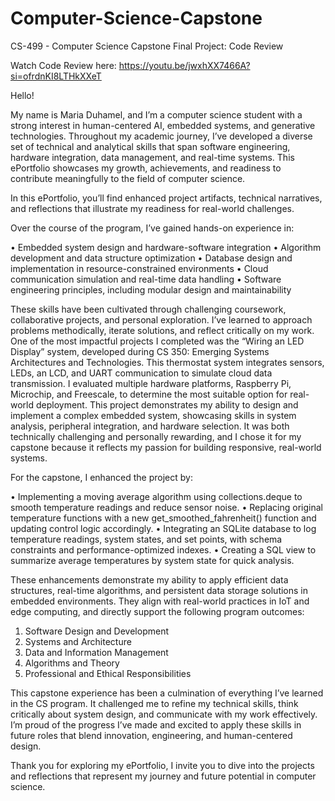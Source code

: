 # Computer-Science-Capstone
CS-499 - Computer Science Capstone
Final Project:
Code Review

Watch Code Review here: https://youtu.be/jwxhXX7466A?si=ofrdnKI8LTHkXXeT

Hello! 

My name is Maria Duhamel, and I’m a computer science student with a strong interest in human-centered AI, embedded systems, and generative technologies. Throughout my academic journey, I’ve developed a diverse set of technical and analytical skills that span software engineering, hardware integration, data management, and real-time systems. This ePortfolio showcases my growth, achievements, and readiness to contribute meaningfully to the field of computer science.

In this ePortfolio, you’ll find enhanced project artifacts, technical narratives, and reflections that illustrate my readiness for real-world challenges.

Over the course of the program, I’ve gained hands-on experience in:

•	Embedded system design and hardware-software integration
•	Algorithm development and data structure optimization
•	Database design and implementation in resource-constrained environments
•	Cloud communication simulation and real-time data handling
•	Software engineering principles, including modular design and maintainability

These skills have been cultivated through challenging coursework, collaborative projects, and personal exploration. I’ve learned to approach problems methodically, iterate solutions, and reflect critically on my work.
One of the most impactful projects I completed was the “Wiring an LED Display” system, developed during CS 350: Emerging Systems Architectures and Technologies. This thermostat system integrates sensors, LEDs, an LCD, and UART communication to simulate cloud data transmission. I evaluated multiple hardware platforms, Raspberry Pi, Microchip, and Freescale, to determine the most suitable option for real-world deployment.
This project demonstrates my ability to design and implement a complex embedded system, showcasing skills in system analysis, peripheral integration, and hardware selection. It was both technically challenging and personally rewarding, and I chose it for my capstone because it reflects my passion for building responsive, real-world systems.

For the capstone, I enhanced the project by:

•	Implementing a moving average algorithm using collections.deque to smooth temperature readings and reduce sensor noise.
•	Replacing original temperature functions with a new get_smoothed_fahrenheit() function and updating control logic accordingly.
•	Integrating an SQLite database to log temperature readings, system states, and set points, with schema constraints and performance-optimized indexes.
•	Creating a SQL view to summarize average temperatures by system state for quick analysis.

These enhancements demonstrate my ability to apply efficient data structures, real-time algorithms, and persistent data storage solutions in embedded environments. They align with real-world practices in IoT and edge computing, and directly support the following program outcomes:

1.	Software Design and Development
2.	Systems and Architecture
3.	Data and Information Management
4.	Algorithms and Theory
5.	Professional and Ethical Responsibilities

This capstone experience has been a culmination of everything I’ve learned in the CS program. It challenged me to refine my technical skills, think critically about system design, and communicate with my work effectively. I’m proud of the progress I’ve made and excited to apply these skills in future roles that blend innovation, engineering, and human-centered design.

Thank you for exploring my ePortfolio, I invite you to dive into the projects and reflections that represent my journey and future potential in computer science.



